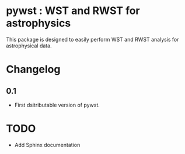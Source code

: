 pywst : WST and RWST for astrophysics
=====================================

This package is designed to easily perform WST and RWST analysis for astrophysical data.

# Changelog

## 0.1

- First dsitributable version of pywst.

# TODO

- Add Sphinx documentation